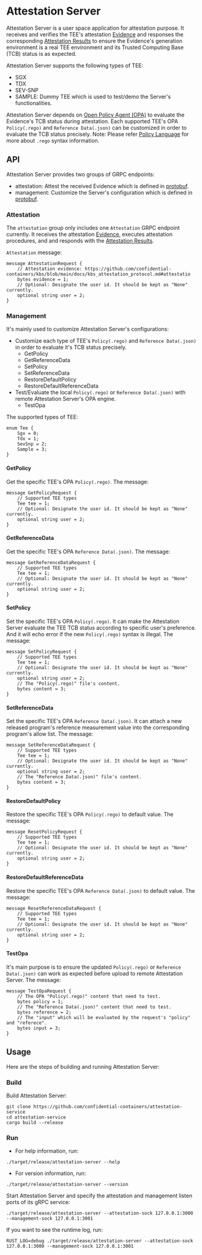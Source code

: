 # Attestation Server

Attestation Server is a user space application for attestation purpose. 
It receives and verifies the TEE's attestation [Evidence](https://github.com/confidential-containers/kbs/blob/main/docs/kbs_attestation_protocol.md#attestation) and responses the corresponding [Attestation Results](https://github.com/confidential-containers/attestation-service/issues/1) to ensure the Evidence's generation environment is a real TEE environment and its Trusted Computing Base (TCB) status is as expected.

Attestation Server supports the following types of TEE:
- SGX
- TDX
- SEV-SNP
- SAMPLE: Dummy TEE which is used to test/demo the Server's functionalities.

Attestation Server depends on [Open Policy Agent (OPA)](https://www.openpolicyagent.org/docs/latest/) to evaluate the Evidence's TCB status during attestation. Each supported TEE's OPA `Policy(.rego)` and `Reference Data(.json)` can be customized in order to evaluate the TCB status precisely.
Note: Please refer [Policy Language](https://www.openpolicyagent.org/docs/latest/policy-language/) for more about `.rego` syntax information.

## API

Attestation Server provides two groups of GRPC endpoints:
- attestation: Attest the received Evidence which is defined in [protobuf](https://github.com/confidential-containers/attestation-service/server/proto/attestation.proto).
- management: Customize the Server's configuration which is defined in [protobuf](https://github.com/confidential-containers/attestation-service/server/proto/management.proto).

### Attestation

The `attestation` group only includes one `Attestation` GRPC endpoint currently. It receives the attestation [Evidence](https://github.com/confidential-containers/kbs/blob/main/docs/kbs_attestation_protocol.md#attestation), executes attestation procedures, and and responds with the [Attestation Results](https://github.com/confidential-containers/attestation-service/issues/1).

`Attestation` message:
```PROTO
message AttestationRequest {
    // Attestation evidence: https://github.com/confidential-containers/kbs/blob/main/docs/kbs_attestation_protocol.md#attestatio
    bytes evidence = 1;
    // Optional: Designate the user id. It should be kept as "None" currently.
    optional string user = 2;
}
```

### Management

It's mainly used to customize Attestation Server's configurations:
- Customize each type of TEE's `Policy(.rego)` and `Reference Data(.json)` in order to evaluate it's TCB status precisely.
    - GetPolicy
    - GetReferenceData
    - SetPolicy
    - SetReferenceData
    - RestoreDefaultPolicy
    - RestoreDefaultReferenceData
- Test/Evaluate the local `Policy(.rego)` or `Reference Data(.json)` with remote Attestation Server's OPA engine.
    - TestOpa

The supported types of TEE:
```PROTO
enum Tee {
    Sgx = 0;
    Tdx = 1;
    SevSnp = 2;
    Sample = 3;
}
```

#### GetPolicy

Get the specific TEE's OPA `Policy(.rego)`. The message:
```PROTO
message GetPolicyRequest {
    // Supported TEE types
    Tee tee = 1;
    // Optional: Designate the user id. It should be kept as "None" currently.
    optional string user = 2;
}
```

#### GetReferenceData

Get the specific TEE's OPA `Reference Data(.json)`. The message:
```PROTO
message GetReferenceDataRequest {
    // Supported TEE types
    Tee tee = 1;
    // Optional: Designate the user id. It should be kept as "None" currently.
    optional string user = 2;
}
```

#### SetPolicy

Set the specific TEE's OPA `Policy(.rego)`. It can make the Attestation Server evaluate the TEE TCB status according to specific user's preference. And it will echo error if the new `Policy(.rego)` syntax is illegal. The message:
```PROTO
message SetPolicyRequest {
    // Supported TEE types
    Tee tee = 1;
    // Optional: Designate the user id. It should be kept as "None" currently.
    optional string user = 2;
    // The "Policy(.rego)" file's content.
    bytes content = 3;
}
```

#### SetReferenceData

Set the specific TEE's OPA `Reference Data(.json)`. It can attach a new released program's reference measurement value into the corresponding program's allow list. The message:
```PROTO
message SetReferenceDataRequest {
    // Supported TEE types
    Tee tee = 1;
    // Optional: Designate the user id. It should be kept as "None" currently.
    optional string user = 2;
    // The "Reference Data(.json)" file's content.
    bytes content = 3;
}
```

#### RestoreDefaultPolicy

Restore the specific TEE's OPA `Policy(.rego)` to default value. The message:
```PROTO
message ResetPolicyRequest {
    // Supported TEE types
    Tee tee = 1;
    // Optional: Designate the user id. It should be kept as "None" currently.
    optional string user = 2;
}
```

#### RestoreDefaultReferenceData

Restore the specific TEE's OPA `Reference Data(.json)` to default value. The message:
```PROTO
message ResetReferenceDataRequest {
    // Supported TEE types
    Tee tee = 1;
    // Optional: Designate the user id. It should be kept as "None" currently.
    optional string user = 2;
}
```

#### TestOpa

It's main purpose is to ensure the updated `Policy(.rego)` or `Reference Data(.json)` can work as expected before upload to remote Attestation Server. The message:
```PROTO
message TestOpaRequest {
    // The OPA "Policy(.rego)" content that need to test.
    bytes policy = 1;
    // The "Reference Data(.json)" content that need to test.
    bytes reference = 2;
    // The "input" which will be evaluated by the request's "policy" and "referece".
    bytes input = 3;
}
```

## Usage

Here are the steps of building and running Attestation Server:

### Build

Build Attestation Server:
```shell
git clone https://github.com/confidential-containers/attestation-service
cd attestation-service
cargo build --release
```

### Run

- For help information, run:
```shell
./target/release/attestation-server --help
```

- For version information, run:
```shell
./target/release/attestation-server --version
```

Start Attestation Server and specify the attestation and management listen ports of its gRPC service:
```shell
./target/release/attestation-server --attestation-sock 127.0.0.1:3000 --management-sock 127.0.0.1:3001
```

If you want to see the runtime log, run:
```shell
RUST_LOG=debug ./target/release/attestation-server --attestation-sock 127.0.0.1:3000 --management-sock 127.0.0.1:3001
```

